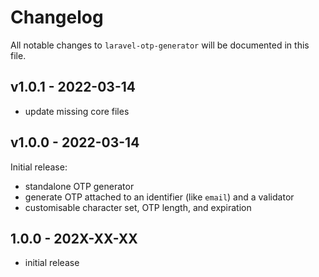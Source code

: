# Changelog

All notable changes to `laravel-otp-generator` will be documented in this file.

## v1.0.1 - 2022-03-14

- update missing core files

## v1.0.0 - 2022-03-14

Initial release:

- standalone OTP generator
- generate OTP attached to an identifier (like `email`) and a validator
- customisable character set, OTP length, and expiration

## 1.0.0 - 202X-XX-XX

- initial release
